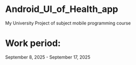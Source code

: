 # Android_UI_of_Health_app
My University Project of subject mobile programming course
# Work period: 
September 8, 2025 - September 17, 2025
